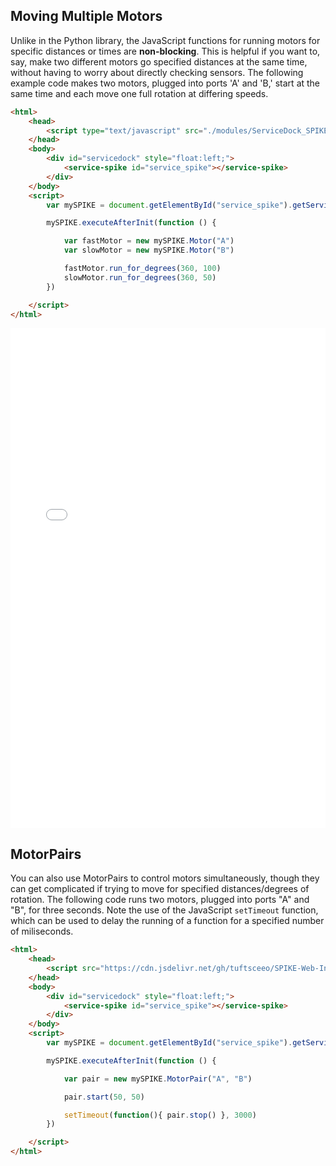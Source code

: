 ## Moving Multiple Motors
Unlike in the Python library, the JavaScript functions for running motors for specific distances or times are **non-blocking**. This is helpful if you want to, say, make two different motors go specified distances at the same time, without having to worry about directly checking sensors. The following example code makes two motors, plugged into ports 'A' and 'B,' start at the same time and each move one full rotation at differing speeds.

```HTML
<html>
    <head>
        <script type="text/javascript" src="./modules/ServiceDock_SPIKE.js"></script>
    </head>
    <body>
        <div id="servicedock" style="float:left;">
            <service-spike id="service_spike"></service-spike>
        </div>
    </body>
    <script>
        var mySPIKE = document.getElementById("service_spike").getService()

        mySPIKE.executeAfterInit(function () {

            var fastMotor = new mySPIKE.Motor("A")
            var slowMotor = new mySPIKE.Motor("B")

            fastMotor.run_for_degrees(360, 100)
            slowMotor.run_for_degrees(360, 50)
        })

    </script>
</html>
```

<iframe id="example-result" width="100%" height="800" frameborder="0" src="servicedock_twoMotors.html"></iframe>

## MotorPairs
You can also use MotorPairs to control motors simultaneously, though they can get complicated if trying to move for specified distances/degrees of rotation. The following code runs two motors, plugged into ports "A" and "B", for three seconds. Note the use of the JavaScript `setTimeout` function, which can be used to delay the running of a function for a specified number of miliseconds.

```HTML
<html>
    <head>
        <script src="https://cdn.jsdelivr.net/gh/tuftsceeo/SPIKE-Web-Interface@0.1.1/cdn/ServiceDock.min.js"></script>
    </head>
    <body>
        <div id="servicedock" style="float:left;">
            <service-spike id="service_spike"></service-spike>
        </div>
    </body>
    <script>
        var mySPIKE = document.getElementById("service_spike").getService()

        mySPIKE.executeAfterInit(function () {

            var pair = new mySPIKE.MotorPair("A", "B")

            pair.start(50, 50)

            setTimeout(function(){ pair.stop() }, 3000)
        })

    </script>
</html>
```